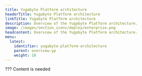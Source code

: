```yaml
---
title: Yugabyte Platform architecture
headerTitle: Yugabyte Platform architecture
linkTitle: Yugabyte Platform architecture
description: Overview of the Yugabyte Platform architecture.
image: /images/section_icons/deploy/enterprise.png
headcontent: Overview of the Yugabyte Platform architecture.
menu:
  latest:
    identifier: yugabyte-platform-architecture
    parent: overview-yp
    weight: 10
---
```


??? Content is needed

